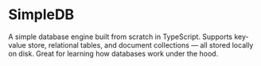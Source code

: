 # SimpleDB
A simple database engine built from scratch in TypeScript. Supports key-value store, relational tables, and document collections — all stored locally on disk. Great for learning how databases work under the hood.

